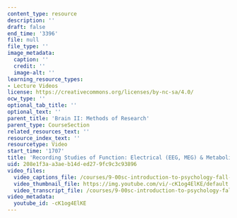 ```yaml
---
content_type: resource
description: ''
draft: false
end_time: '3396'
file: null
file_type: ''
image_metadata:
  caption: ''
  credit: ''
  image-alt: ''
learning_resource_types:
- Lecture Videos
license: https://creativecommons.org/licenses/by-nc-sa/4.0/
ocw_type: ''
optional_tab_title: ''
optional_text: ''
parent_title: 'Brain II: Methods of Research'
parent_type: CourseSection
related_resources_text: ''
resource_index_text: ''
resourcetype: Video
start_time: '1707'
title: 'Recording Studies of Function: Electrical (EEG, MEG) & Metabolic (PET, fMRI)'
uid: 208e1f3a-a3ae-b14d-ed27-9fc9c3c93896
video_files:
  video_captions_file: /courses/9-00sc-introduction-to-psychology-fall-2011/659aa1eff4a75395b20a2d1b0e86421d_-cK1og4ElKE.vtt
  video_thumbnail_file: https://img.youtube.com/vi/-cK1og4ElKE/default.jpg
  video_transcript_file: /courses/9-00sc-introduction-to-psychology-fall-2011/a5f8c9e6dbe3293ffdf59dc9bbee6326_-cK1og4ElKE.pdf
video_metadata:
  youtube_id: -cK1og4ElKE
---
```


